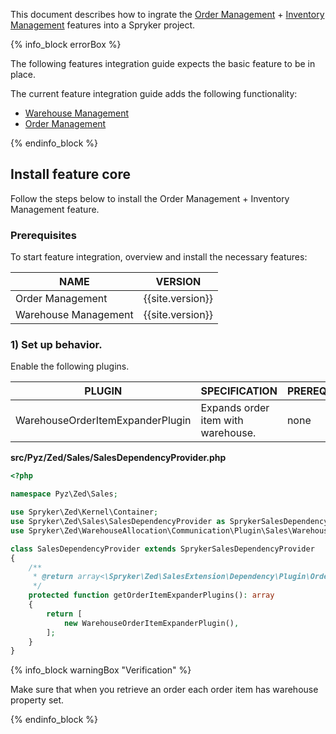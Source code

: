 

This document describes how to ingrate the [Order Management](/docs/scos/user/features/{{page.version}}/order-management-feature-overview/order-management-feature-overview.html) + [Inventory Management](/docs/pbc/all/warehouse-management-system/{{site.version}}/inventory-management-feature-overview.html) features into a Spryker project.

{% info_block errorBox %}

The following features integration guide expects the basic feature to be in place.

The current feature integration guide adds the following functionality:

* [Warehouse Management](/docs/pbc/all/warehouse-management-system/{{site.version}}/inventory-management-feature-overview.html)
* [Order Management](/docs/scos/user/features/{{page.version}}/order-management-feature-overview/order-management-feature-overview.html)

{% endinfo_block %}


## Install feature core

Follow the steps below to install the Order Management + Inventory Management feature.

### Prerequisites

To start feature integration, overview and install the necessary features:

| NAME                 | VERSION          |
|----------------------|------------------|
| Order Management     | {{site.version}} |
| Warehouse Management | {{site.version}} |


### 1) Set up behavior.

Enable the following plugins.

| PLUGIN                           | SPECIFICATION                       | PREREQUISITES | NAMESPACE                                                  |
|----------------------------------|-------------------------------------|---------------|------------------------------------------------------------|
| WarehouseOrderItemExpanderPlugin | Expands order item with warehouse.  | none          | Spryker\Zed\WarehouseAllocation\Communication\Plugin\Sales |


**src/Pyz/Zed/Sales/SalesDependencyProvider.php**

```php
<?php

namespace Pyz\Zed\Sales;

use Spryker\Zed\Kernel\Container;
use Spryker\Zed\Sales\SalesDependencyProvider as SprykerSalesDependencyProvider;
use Spryker\Zed\WarehouseAllocation\Communication\Plugin\Sales\WarehouseOrderItemExpanderPlugin;

class SalesDependencyProvider extends SprykerSalesDependencyProvider
{
    /**
     * @return array<\Spryker\Zed\SalesExtension\Dependency\Plugin\OrderItemExpanderPluginInterface>
     */
    protected function getOrderItemExpanderPlugins(): array
    {
        return [
            new WarehouseOrderItemExpanderPlugin(),
        ];
    }
}

```

{% info_block warningBox "Verification" %}

Make sure that when you retrieve an order each order item has warehouse property set.  

{% endinfo_block %}
